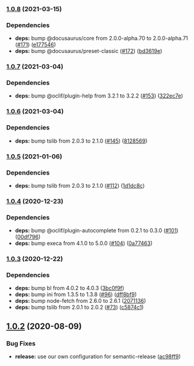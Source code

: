 ### [1.0.8](https://github.com/felipecassiors/megatar/compare/v1.0.7...v1.0.8) (2021-03-15)


### Dependencies

* **deps:** bump @docusaurus/core from 2.0.0-alpha.70 to 2.0.0-alpha.71 ([#171](https://github.com/felipecassiors/megatar/issues/171)) ([e177546](https://github.com/felipecassiors/megatar/commit/e17754677f7e547bdf7bde1e1fd4a77aae00d24a))
* **deps:** bump @docusaurus/preset-classic ([#172](https://github.com/felipecassiors/megatar/issues/172)) ([bd3619e](https://github.com/felipecassiors/megatar/commit/bd3619ef9e58974459508f4e3cf26ba4eb6437b4))

### [1.0.7](https://github.com/felipecassiors/megatar/compare/v1.0.6...v1.0.7) (2021-03-04)


### Dependencies

* **deps:** bump @oclif/plugin-help from 3.2.1 to 3.2.2 ([#153](https://github.com/felipecassiors/megatar/issues/153)) ([322ec7e](https://github.com/felipecassiors/megatar/commit/322ec7e16f83c9ca247f41343de980c07dd268d5))

### [1.0.6](https://github.com/felipecassiors/megatar/compare/v1.0.5...v1.0.6) (2021-03-04)


### Dependencies

* **deps:** bump tslib from 2.0.3 to 2.1.0 ([#145](https://github.com/felipecassiors/megatar/issues/145)) ([8128569](https://github.com/felipecassiors/megatar/commit/8128569bcffcf025562a216180199484ff84fb8c))

### [1.0.5](https://github.com/felipecassiors/megatar/compare/v1.0.4...v1.0.5) (2021-01-06)


### Dependencies

* **deps:** bump tslib from 2.0.3 to 2.1.0 ([#112](https://github.com/felipecassiors/megatar/issues/112)) ([1d1dc8c](https://github.com/felipecassiors/megatar/commit/1d1dc8cbdc52c2db19b4adf843a354d48a0df803))

### [1.0.4](https://github.com/felipecassiors/megatar/compare/v1.0.3...v1.0.4) (2020-12-23)


### Dependencies

* **deps:** bump @oclif/plugin-autocomplete from 0.2.1 to 0.3.0 ([#101](https://github.com/felipecassiors/megatar/issues/101)) ([00df796](https://github.com/felipecassiors/megatar/commit/00df796adea57897eb1695c29d0c4f97cf16a094))
* **deps:** bump execa from 4.1.0 to 5.0.0 ([#104](https://github.com/felipecassiors/megatar/issues/104)) ([0a77463](https://github.com/felipecassiors/megatar/commit/0a77463a7b5705d60600f0ff4b5d77217c657a10))

### [1.0.3](https://github.com/felipecassiors/megatar/compare/v1.0.2...v1.0.3) (2020-12-22)


### Dependencies

* **deps:** bump bl from 4.0.2 to 4.0.3 ([3bc0f9f](https://github.com/felipecassiors/megatar/commit/3bc0f9f360c37cb1b852290432b226ba7a368eb6))
* **deps:** bump ini from 1.3.5 to 1.3.8 ([#96](https://github.com/felipecassiors/megatar/issues/96)) ([dff8bf9](https://github.com/felipecassiors/megatar/commit/dff8bf9f377fb9cfa8af97678e59fa755dd6648d))
* **deps:** bump node-fetch from 2.6.0 to 2.6.1 ([2071136](https://github.com/felipecassiors/megatar/commit/20711367a046564b995b7d7811544acb102ccb65))
* **deps:** bump tslib from 2.0.1 to 2.0.2 ([#73](https://github.com/felipecassiors/megatar/issues/73)) ([c5874c1](https://github.com/felipecassiors/megatar/commit/c5874c1b7c99323961571fa72860ea7ae2c5e188))

## [1.0.2](https://github.com/felipecassiors/megatar/compare/v1.0.1...v1.0.2) (2020-08-09)


### Bug Fixes

* **release:** use our own configuration for semantic-release ([ac98ff9](https://github.com/felipecassiors/megatar/commit/ac98ff974eacc64e80518d28452871aba218f476))
